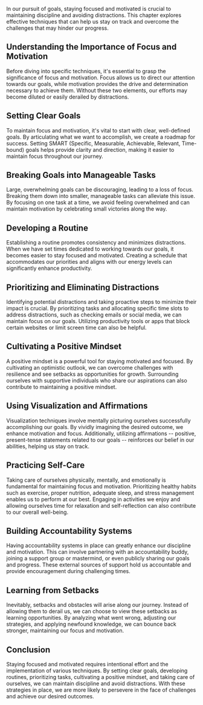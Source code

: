 
In our pursuit of goals, staying focused and motivated is crucial to maintaining discipline and avoiding distractions. This chapter explores effective techniques that can help us stay on track and overcome the challenges that may hinder our progress.

Understanding the Importance of Focus and Motivation
----------------------------------------------------

Before diving into specific techniques, it's essential to grasp the significance of focus and motivation. Focus allows us to direct our attention towards our goals, while motivation provides the drive and determination necessary to achieve them. Without these two elements, our efforts may become diluted or easily derailed by distractions.

Setting Clear Goals
-------------------

To maintain focus and motivation, it's vital to start with clear, well-defined goals. By articulating what we want to accomplish, we create a roadmap for success. Setting SMART (Specific, Measurable, Achievable, Relevant, Time-bound) goals helps provide clarity and direction, making it easier to maintain focus throughout our journey.

Breaking Goals into Manageable Tasks
------------------------------------

Large, overwhelming goals can be discouraging, leading to a loss of focus. Breaking them down into smaller, manageable tasks can alleviate this issue. By focusing on one task at a time, we avoid feeling overwhelmed and can maintain motivation by celebrating small victories along the way.

Developing a Routine
--------------------

Establishing a routine promotes consistency and minimizes distractions. When we have set times dedicated to working towards our goals, it becomes easier to stay focused and motivated. Creating a schedule that accommodates our priorities and aligns with our energy levels can significantly enhance productivity.

Prioritizing and Eliminating Distractions
-----------------------------------------

Identifying potential distractions and taking proactive steps to minimize their impact is crucial. By prioritizing tasks and allocating specific time slots to address distractions, such as checking emails or social media, we can maintain focus on our goals. Utilizing productivity tools or apps that block certain websites or limit screen time can also be helpful.

Cultivating a Positive Mindset
------------------------------

A positive mindset is a powerful tool for staying motivated and focused. By cultivating an optimistic outlook, we can overcome challenges with resilience and see setbacks as opportunities for growth. Surrounding ourselves with supportive individuals who share our aspirations can also contribute to maintaining a positive mindset.

Using Visualization and Affirmations
------------------------------------

Visualization techniques involve mentally picturing ourselves successfully accomplishing our goals. By vividly imagining the desired outcome, we enhance motivation and focus. Additionally, utilizing affirmations -- positive, present-tense statements related to our goals -- reinforces our belief in our abilities, helping us stay on track.

Practicing Self-Care
--------------------

Taking care of ourselves physically, mentally, and emotionally is fundamental for maintaining focus and motivation. Prioritizing healthy habits such as exercise, proper nutrition, adequate sleep, and stress management enables us to perform at our best. Engaging in activities we enjoy and allowing ourselves time for relaxation and self-reflection can also contribute to our overall well-being.

Building Accountability Systems
-------------------------------

Having accountability systems in place can greatly enhance our discipline and motivation. This can involve partnering with an accountability buddy, joining a support group or mastermind, or even publicly sharing our goals and progress. These external sources of support hold us accountable and provide encouragement during challenging times.

Learning from Setbacks
----------------------

Inevitably, setbacks and obstacles will arise along our journey. Instead of allowing them to derail us, we can choose to view these setbacks as learning opportunities. By analyzing what went wrong, adjusting our strategies, and applying newfound knowledge, we can bounce back stronger, maintaining our focus and motivation.

Conclusion
----------

Staying focused and motivated requires intentional effort and the implementation of various techniques. By setting clear goals, developing routines, prioritizing tasks, cultivating a positive mindset, and taking care of ourselves, we can maintain discipline and avoid distractions. With these strategies in place, we are more likely to persevere in the face of challenges and achieve our desired outcomes.
